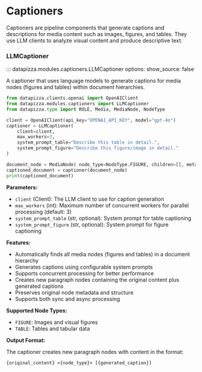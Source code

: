 # Captioners

Captioners are pipeline components that generate captions and descriptions for media content such as images, figures, and tables. They use LLM clients to analyze visual content and produce descriptive text.

### LLMCaptioner

<!-- prettier-ignore -->
::: datapizza.modules.captioners.LLMCaptioner
    options:
        show_source: false


A captioner that uses language models to generate captions for media nodes (figures and tables) within document hierarchies.

```python
from datapizza.clients.openai import OpenAIClient
from datapizza.modules.captioners import LLMCaptioner
from datapizza.type import ROLE, Media, MediaNode, NodeType

client = OpenAIClient(api_key="OPENAI_API_KEY", model="gpt-4o")
captioner = LLMCaptioner(
    client=client,
    max_workers=3,
    system_prompt_table="Describe this table in detail.",
    system_prompt_figure="Describe this figure/image in detail."
)

document_node = MediaNode( node_type=NodeType.FIGURE, children=[], metadata={}, media=Media(source_type="path", source="gogole.png", extension="png", media_type="image"))
captioned_document = captioner(document_node)
print(captioned_document)
```

**Parameters:**

- `client` (Client): The LLM client to use for caption generation
- `max_workers` (int): Maximum number of concurrent workers for parallel processing (default: 3)
- `system_prompt_table` (str, optional): System prompt for table captioning
- `system_prompt_figure` (str, optional): System prompt for figure captioning

**Features:**

- Automatically finds all media nodes (figures and tables) in a document hierarchy
- Generates captions using configurable system prompts
- Supports concurrent processing for better performance
- Creates new paragraph nodes containing the original content plus generated captions
- Preserves original node metadata and structure
- Supports both sync and async processing

**Supported Node Types:**

- `FIGURE`: Images and visual figures
- `TABLE`: Tables and tabular data

**Output Format:**

The captioner creates new paragraph nodes with content in the format:
```
{original_content} <{node_type}> [{generated_caption}]
```
